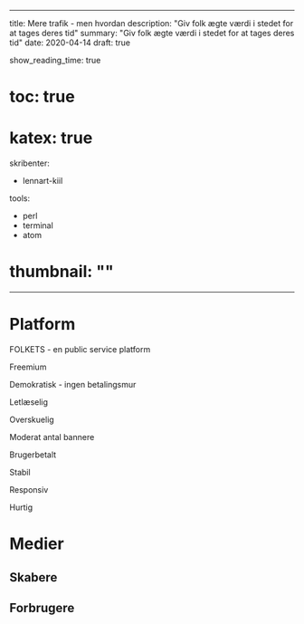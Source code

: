 
---
title: Mere trafik - men hvordan
description: "Giv folk ægte værdi i stedet for at tages deres tid"
summary: "Giv folk ægte værdi i stedet for at tages deres tid"
date: 2020-04-14
draft: true

show_reading_time: true

# toc: true
# katex: true



skribenter:
  - lennart-kiil






tools:
  - perl
  - terminal
  - atom


# thumbnail: ""
---

# Platform

FOLKETS - en public service platform

Freemium

Demokratisk - ingen betalingsmur

Letlæselig

Overskuelig

Moderat antal bannere

Brugerbetalt

Stabil

Responsiv

Hurtig

# Medier

## Skabere

## Forbrugere
